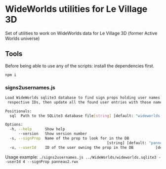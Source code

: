 # WideWorlds utilities for Le Village 3D

Set of utilities to work on WideWorlds data for Le Village 3D (former Active Worlds universe)

## Tools

Before being able to use any of the scripts: install the dependencies first.

```bash
npm i
```

### signs2usernames.js

```bash
Load WideWorlds sqlite3 database to find sign props holding user names and their
 respective IDs, then update all the found user entries with those names

Positionals:
  sql  Path to the SQLite3 database file[string] [default: "wideworlds.sqlite3"]

Options:
  -h, --help      Show help                                            [boolean]
      --version   Show version number                                  [boolean]
  -s, --signProp  Name of the prop to look for in the DB
                                              [string] [default: "panneau2.rwx"]
  -u, --userId    ID of the user owning the prop in the DB          [default: 4]
```

Usage example: `./signs2usernames.js ../WideWorlds/wideworlds.sqlite3 --userId 4 --signProp panneau2.rwx`